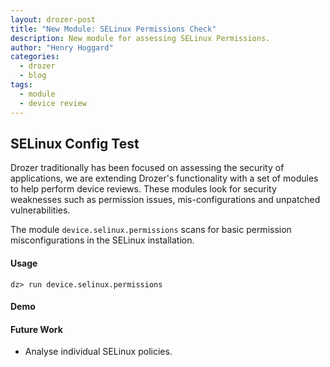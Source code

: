 ```yaml
---
layout: drozer-post
title: "New Module: SELinux Permissions Check"
description: New module for assessing SELinux Permissions.
author: "Henry Hoggard"
categories:
  - drozer
  - blog
tags:
  - module
  - device review
---
```


## SELinux Config Test

Drozer traditionally has been focused on assessing the security of applications, we are extending Drozer's functionality with a set of modules to help perform device reviews.  These modules look for security weaknesses such as permission issues, mis-configurations and unpatched vulnerabilities.

The module `device.selinux.permissions` scans for basic permission misconfigurations in the SELinux installation.

#### Usage

`dz> run device.selinux.permissions`

#### Demo

<script type="text/javascript" src="https://asciinema.org/a/7saov7hfl3acvoxohy1oz10g4.js" id="asciicast-7saov7hfl3acvoxohy1oz10g4" async></script>


#### Future Work

* Analyse individual SELinux policies.